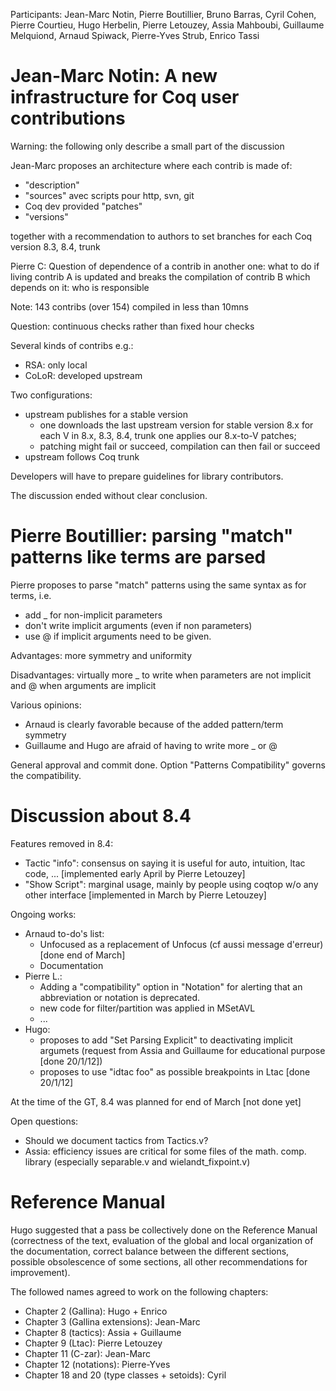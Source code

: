 Participants: Jean-Marc Notin, Pierre Boutillier, Bruno Barras, Cyril Cohen, Pierre Courtieu, Hugo Herbelin, Pierre Letouzey, Assia Mahboubi, Guillaume Melquiond, Arnaud Spiwack, Pierre-Yves Strub, Enrico Tassi

Jean-Marc Notin: A new infrastructure for Coq user contributions
================================================================

Warning: the following only describe a small part of the discussion

Jean-Marc proposes an architecture where each contrib is made of:

-   "description"
-   "sources" avec scripts pour http, svn, git
-   Coq dev provided "patches"
-   "versions"

together with a recommendation to authors to set branches for each Coq version 8.3, 8.4, trunk

Pierre C: Question of dependence of a contrib in another one: what to do if living contrib A is updated and breaks the compilation of contrib B which depends on it: who is responsible

Note: 143 contribs (over 154) compiled in less than 10mns

Question: continuous checks rather than fixed hour checks

Several kinds of contribs e.g.:

-   RSA: only local
-   CoLoR: developed upstream

Two configurations:

-   upstream publishes for a stable version
    -   one downloads the last upstream version for stable version 8.x for each V in 8.x, 8.3, 8.4, trunk one applies our 8.x-to-V patches;
    -   patching might fail or succeed, compilation can then fail or succeed
-   upstream follows Coq trunk

Developers will have to prepare guidelines for library contributors.

The discussion ended without clear conclusion.

Pierre Boutillier: parsing "match" patterns like terms are parsed
=================================================================

Pierre proposes to parse "match" patterns using the same syntax as for terms, i.e.

-   add \_ for non-implicit parameters
-   don't write implicit arguments (even if non parameters)
-   use @ if implicit arguments need to be given.

Advantages: more symmetry and uniformity

Disadvantages: virtually more \_ to write when parameters are not implicit and @ when arguments are implicit

Various opinions:

-   Arnaud is clearly favorable because of the added pattern/term symmetry
-   Guillaume and Hugo are afraid of having to write more \_ or @

General approval and commit done. Option "Patterns Compatibility" governs the compatibility.

Discussion about 8.4
====================

Features removed in 8.4:

-   Tactic "info": consensus on saying it is useful for auto, intuition, ltac code, ... \[implemented early April by Pierre Letouzey\]
-   "Show Script": marginal usage, mainly by people using coqtop w/o any other interface \[implemented in March by Pierre Letouzey\]

Ongoing works:

-   Arnaud to-do's list:
    -   Unfocused as a replacement of Unfocus (cf aussi message d'erreur) \[done end of March\]
    -   Documentation
-   Pierre L.:
    -   Adding a "compatibility" option in "Notation" for alerting that an abbreviation or notation is deprecated.
    -   new code for filter/partition was applied in MSetAVL
    -   ...
-   Hugo:
    -   proposes to add "Set Parsing Explicit" to deactivating implicit argumets (request from Assia and Guillaume for educational purpose \[done 20/1/12\])
    -   proposes to use "idtac foo" as possible breakpoints in Ltac \[done 20/1/12\]

At the time of the GT, 8.4 was planned for end of March \[not done yet\]

Open questions:

-   Should we document tactics from Tactics.v?
-   Assia: efficiency issues are critical for some files of the math. comp. library (especially separable.v and wielandt\_fixpoint.v)

Reference Manual
================

Hugo suggested that a pass be collectively done on the Reference Manual (correctness of the text, evaluation of the global and local organization of the documentation, correct balance between the different sections, possible obsolescence of some sections, all other recommendations for improvement).

The followed names agreed to work on the following chapters:

-   Chapter 2 (Gallina): Hugo + Enrico
-   Chapter 3 (Gallina extensions): Jean-Marc
-   Chapter 8 (tactics): Assia + Guillaume
-   Chapter 9 (Ltac): Pierre Letouzey
-   Chapter 11 (C-zar): Jean-Marc
-   Chapter 12 (notations): Pierre-Yves
-   Chapter 18 and 20 (type classes + setoids): Cyril

